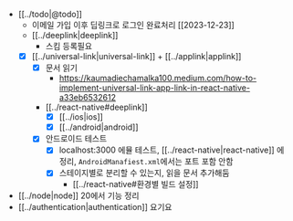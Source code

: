 - [[../todo|@todo]]
  - 이메일 가입 이후 딥링크로 로그인 완료처리 [[2023-12-23]]
  - [[../deeplink|deeplink]]
    - 스킴 등록필요
  - [X] [[../universal-link|universal-link]] + [[../applink|applink]]
    - [X] 문서 읽기
      + https://kaumadiechamalka100.medium.com/how-to-implement-universal-link-app-link-in-react-native-a33eb6532612
    + [[../react-native#deeplink]] 
      - [X] [[../ios|ios]]
      - [X] [[../android|android]]
    - [X] 안드로이드 테스트
      - [X] localhost:3000 에뮬 테스트, [[../react-native|react-native]] 에 정리, `AndroidManafiest.xml`에서는 포트 포함 안함
      - [X] 스테이지별로 분리할 수 있는지, 읽을 문서 추가해둠
        + [[../react-native#환경별 빌드 설정]]
- [[../node|node]] 20에서 기능 정리
- [[../authentication|authentication]] 요기요
